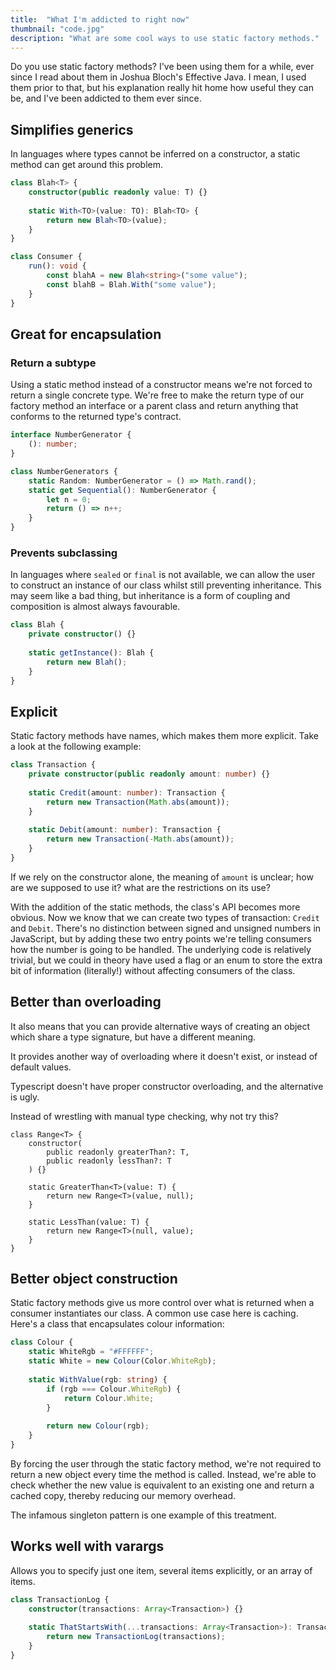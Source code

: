 ```yaml
---
title:  "What I'm addicted to right now"
thumbnail: "code.jpg"
description: "What are some cool ways to use static factory methods."
---
```


Do you use static factory methods? I've been using them for a while, ever since I read about them in Joshua Bloch's Effective Java. I mean, I used them prior to that, but his explanation really hit home how useful they can be, and I've been addicted to them ever since.

## Simplifies generics

In languages where types cannot be inferred on a constructor, a static method can get around this problem.

```typescript
class Blah<T> {
    constructor(public readonly value: T) {}
    
    static With<TO>(value: TO): Blah<TO> {
        return new Blah<TO>(value);
    }
}

class Consumer {
    run(): void {
        const blahA = new Blah<string>("some value");
        const blahB = Blah.With("some value");
    }
}
```



## Great for encapsulation

### Return a subtype

Using a static method instead of a constructor means we're not forced to return a single concrete type. We're free to make the return type of our factory method an interface or a parent class and return anything that conforms to the returned type's contract.

```typescript
interface NumberGenerator {
    (): number;
}

class NumberGenerators {
    static Random: NumberGenerator = () => Math.rand();
	static get Sequential(): NumberGenerator {
        let n = 0;
        return () => n++;
    }
}
```

### Prevents subclassing

In languages where `sealed` or `final` is not available, we can allow the user to construct an instance of our class whilst still preventing inheritance. This may seem like a bad thing, but inheritance is a form of coupling and composition is almost always favourable.

```typescript
class Blah {
    private constructor() {}
    
    static getInstance(): Blah {
        return new Blah();
    }
}
```

## Explicit

Static factory methods have names, which makes them more explicit. Take a look at the following example:

```typescript
class Transaction {
	private constructor(public readonly amount: number) {}
    
    static Credit(amount: number): Transaction {
        return new Transaction(Math.abs(amount));
    }
    
    static Debit(amount: number): Transaction {
        return new Transaction(-Math.abs(amount));
    }
}
````

If we rely on the constructor alone, the meaning of `amount` is unclear; how are we supposed to use it? what are the restrictions on its use?

With the addition of the static methods, the class's API becomes more obvious. Now we know that we can create two types of transaction: `Credit` and `Debit`. There's no distinction between signed and unsigned numbers in JavaScript, but by adding these two entry points we're telling consumers how the number is going to be handled. The underlying code is relatively trivial, but we could in theory have used a flag or an enum to store the extra bit of information (literally!) without affecting consumers of the class.

## Better than overloading

It also means that you can provide alternative ways of creating an object which share a type signature, but have a different meaning.

It provides another way of overloading where it doesn't exist, or instead of default values.

Typescript doesn't have proper constructor overloading, and the alternative is ugly.

Instead of wrestling with manual type checking, why not try this?

```
class Range<T> {
    constructor(
    	public readonly greaterThan?: T,
    	public readonly lessThan?: T
    ) {}

	static GreaterThan<T>(value: T) {
		return new Range<T>(value, null);
	}
	
	static LessThan(value: T) {
		return new Range<T>(null, value);
	}
}
```

## Better object construction

Static factory methods give us more control over what is returned when a consumer instantiates our class. A common use case here is caching. Here's a class that encapsulates colour information:

```typescript
class Colour {
    static WhiteRgb = "#FFFFFF";
    static White = new Colour(Color.WhiteRgb);
    
    static WithValue(rgb: string) {
        if (rgb === Colour.WhiteRgb) {
            return Colour.White;
        }
        
        return new Colour(rgb);
    }
}
```

By forcing the user through the static factory method, we're not required to return a new object every time the method is called. Instead, we're able to check whether the new value is equivalent to an existing one and return a cached copy, thereby reducing our memory overhead.

The infamous singleton pattern is one example of this treatment.

## Works well with varargs

Allows you to specify just one item, several items explicitly, or an array of items.

```typescript
class TransactionLog {
    constructor(transactions: Array<Transaction>) {}
    
    static ThatStartsWith(...transactions: Array<Transaction>): TransactionLog {
        return new TransactionLog(transactions);
    }
}
```

